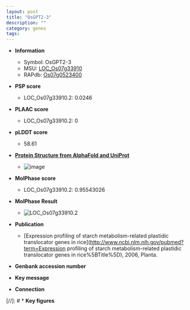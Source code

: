 ```yaml
---
layout: post
title: "OsGPT2-3"
description: ""
category: genes
tags: 
---
```


* **Information**  
    + Symbol: OsGPT2-3  
    + MSU: [LOC_Os07g33910](http://rice.plantbiology.msu.edu/cgi-bin/ORF_infopage.cgi?orf=LOC_Os07g33910)  
    + RAPdb: [Os07g0523400](http://rapdb.dna.affrc.go.jp/viewer/gbrowse_details/irgsp1?name=Os07g0523400)  

* **PSP score**  
    + LOC_Os07g33910.2: 0.0246 

* **PLAAC score**  
    + LOC_Os07g33910.2: 0 

* **pLDDT score**
    + 58.61

* **[Protein Structure from AlphaFold and UniProt](https://www.uniprot.org/uniprotkb/B7EHD5/entry#structure)**
    + ![image](https://ricepsp.github.io/images/B/AF-B7EHD5-F1.png)

* **MolPhase score**
    + LOC_Os07g33910.2: 0.95543026

* **MolPhase Result**
    + ![LOC_Os07g33910.2](https://304243504.github.io/Pictures/LOC_Os07g/LOC_Os07g33910.2.png)

* **Publication**  
    + [Expression profiling of starch metabolism-related plastidic translocator genes in rice](http://www.ncbi.nlm.nih.gov/pubmed?term=Expression profiling of starch metabolism-related plastidic translocator genes in rice%5BTitle%5D), 2006, Planta.

* **Genbank accession number**  

* **Key message**  

* **Connection**  

[//]: # * **Key figures**  


